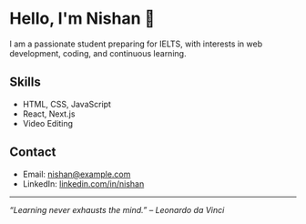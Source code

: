 # Hello, I'm Nishan 👋

I am a passionate student preparing for IELTS, with interests in web development, coding, and continuous learning.

## Skills
- HTML, CSS, JavaScript
- React, Next.js
- Video Editing

## Contact
- Email: nishan@example.com
- LinkedIn: [linkedin.com/in/nishan](https://linkedin.com/in/nishan)

---

*“Learning never exhausts the mind.” – Leonardo da Vinci*
